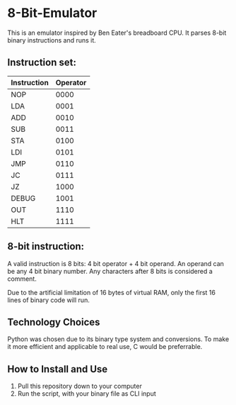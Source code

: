# 8-Bit-Emulator

This is an emulator inspired by Ben Eater's breadboard CPU. It parses 8-bit binary instructions and runs it.

## Instruction set:
| Instruction | Operator |
| ----------- | -------- |
| NOP         | 0000     |
| LDA         | 0001     | 
| ADD         | 0010     |
| SUB         | 0011     |
| STA         | 0100     |
| LDI         | 0101     |
| JMP         | 0110     |
| JC          | 0111     |
| JZ          | 1000     |
| DEBUG       | 1001     |
| OUT         | 1110     |
| HLT         | 1111     |


## 8-bit instruction:
A valid instruction is 8 bits: 4 bit operator + 4 bit operand. An operand can be any 4 bit binary number. Any characters after 8 bits is considered a comment.

Due to the artificial limitation of 16 bytes of virtual RAM, only the first 16 lines of binary code will run.

## Technology Choices

Python was chosen due to its binary type system and conversions. To make it more efficient and applicable to real use, C would be preferrable.

## How to Install and Use
1. Pull this repository down to your computer
2. Run the script, with your binary file as CLI input

